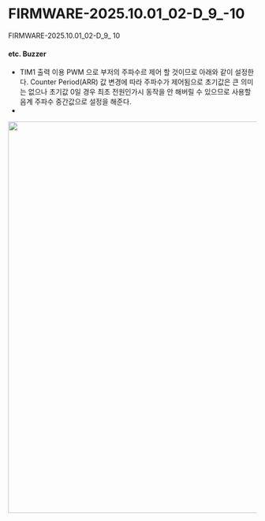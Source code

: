 # FIRMWARE-2025.10.01_02-D_9_-10
FIRMWARE-2025.10.01_02-D_9_ 10
#### etc. Buzzer


- TIM1 출력 이용 PWM 으로 부저의 주파수르 제어 할 것이므로 아래와 같이 설정한다. Counter Period(ARR) 값 변경에 따라 주파수가 제어됨으로 초기값은 큰 의미는 없으나 초기값 0일 경우 최초 전원인가시 동작을 안 해버릴 수 있으므로 사용할 음계 주파수 중간값으로 설정을 해준다.
- 
<p align="center">
<img width="1464" height="795" alt="image" src="https://github.com/user-attachments/assets/327a8482-2eb0-401d-8c69-c3cfa8368d9f" />
</p>

